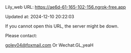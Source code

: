 Lily_web URL: https://ae6d-61-165-102-156.ngrok-free.app

Updated at: 2024-12-10 20:22:03

If you cannot open this URL, the server might be down.

Please contact: 

goley04@foxmail.com Or Wechat:GL_yeaH